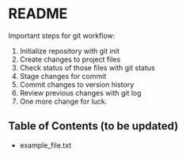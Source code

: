 # README #
Important steps for git workflow:

1. Initialize repository with git init
2. Create changes to project files
3. Check status of those files with git status
4. Stage changes for commit
5. Commit changes to version history
6. Review previous changes with git log
7. One more change for luck.

## Table of Contents (to be updated)

- example_file.txt
